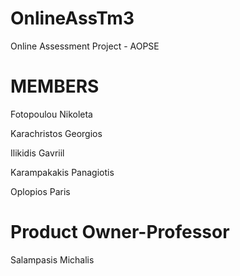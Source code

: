 # OnlineAssTm3
Online Assessment Project - AOPSE

# MEMBERS
Fotopoulou Nikoleta

Karachristos Georgios

Ilikidis Gavriil

Karampakakis Panagiotis

Oplopios Paris

# Product Owner-Professor

Salampasis Michalis
